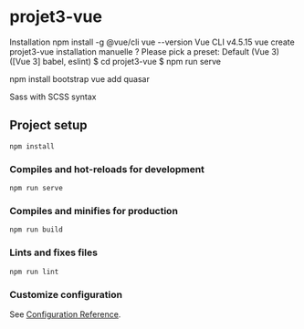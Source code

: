 # projet3-vue
Installation
npm install -g @vue/cli
vue --version
Vue CLI v4.5.15
vue create projet3-vue
installation manuelle
? Please pick a preset: Default (Vue 3) ([Vue 3] babel, eslint)
 $ cd projet3-vue
 $ npm run serve

npm install bootstrap
vue add quasar

Sass with SCSS syntax 

## Project setup
```
npm install
```

### Compiles and hot-reloads for development
```
npm run serve
```

### Compiles and minifies for production
```
npm run build
```

### Lints and fixes files
```
npm run lint
```

### Customize configuration
See [Configuration Reference](https://cli.vuejs.org/config/).
